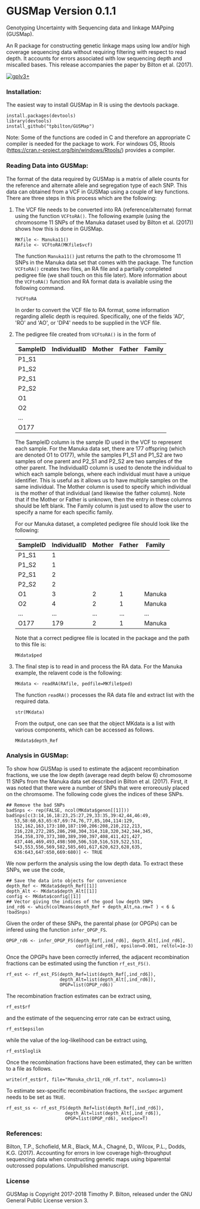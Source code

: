 # GUSMap Version 0.1.1

Genotyping Uncertainty with Sequencing data and linkage MAPping (GUSMap).

An R package for constructing genetic linkage maps using low and/or high coverage sequencing data without requiring filtering with respect to read depth. It accounts for errors associated with low sequencing depth and miscalled bases. This release accompanies the paper by Bilton et al. (2017).

[![gplv3+](https://img.shields.io/badge/license-GPLv3-blue.svg)](https://www.gnu.org/licenses/gpl.html)

### Installation:

The easiest way to install GUSMap in R is using the devtools package.

```
install.packages(devtools)
library(devtools)
install_github("tpbilton/GUSMap")
```

Note: Some of the functions are coded in C and therefore an appropriate C compiler is needed for the package to work. For windows OS, Rtools (https://cran.r-project.org/bin/windows/Rtools/) provides a compiler. 

### Reading Data into GUSMap:

The format of the data required by GUSMap is a matrix of allele counts for the reference and alternate allele and segregation type of each SNP. This data can obtained from a VCF in GUSMap using a couple of key functions. There are three steps in this process which are the following:

1. The VCF file needs to be converted into RA (reference/alternate) format using the function `VCFtoRA()`. The following example (using the chromosome 11 SNPs of the Manuka dataset used by Bilton et al. (2017)) shows how this is done in GUSMap.
 
   ```
   MKfile <- Manuka11()
   RAfile <- VCFtoRA(MKfile$vcf)
   ```

   The function `Manuka11()` just returns the path to the chromosome 11 SNPs in the Manuka data set that comes with the package. The function `VCFtoRA()` creates two files, an RA file and a partially completed pedigree file (we shall touch on this file later). More information about the `VCFtoRA()` function and RA format data is available using the following command.

   ```
   ?VCFtoRA
   ```

   In order to convert the VCF file to RA format, some information regarding allelic depth is required. Specifically, one of the fields 'AD', 'RO' and 'AO', or 'DP4' needs to be 
supplied in the VCF file.

2. The pedigree file created from `VCFtoRA()` is in the form of

   |SampleID |IndividualID | Mother | Father | Family |
   | ------- | ----------- | ------ | ------ | ------ |
   |P1_S1    |             |        |        |        |
   |P1_S2    |             |        |        |        |
   |P2_S1    |             |        |        |        |
   |P2_S2    |             |        |        |        | 
   |O1       |             |        |        |        |
   |O2       |             |        |        |        |
   | ...     |             |        |        |        |
   |O177     |             |        |        |        |

   The SampleID column is the sample ID used in the VCF to represent each sample. For the Manuka data set, there are 177 offspring (which are denoted O1 to O177), while the samples P1_S1 and P1_S2 are two samples of one parent and P2_S1 and P2_S2 are two samples of the other parent. The IndividualID column is used to denote the individual to which each sample belongs, where each individual must have a unique identifier. This is useful as it allows us to have multiple samples on the same individual. The Mother column is used to specify which individual is the mother of that individual (and likewise the father column). Note that if the Mother or Father is unknown, then the entry in these columns should be left blank. The Family column is just used to allow the user to specify a name for each specific family.

   For our Manuka dataset, a completed pedigree file should look like the following:

   |SampleID | IndividualID | Mother | Father | Family |
   | ------- | ------------ | ------ | ------ | ------ |
   |P1_S1    |  1           |        |        |        |
   |P1_S2    |  1           |        |        |        |
   |P2_S1    |  2           |        |        |        | 
   |P2_S2    |  2           |        |        |        |
   |O1       |  3           | 2      | 1      | Manuka | 
   |O2       |  4           | 2      | 1      | Manuka | 
   | ...     | ...          | ...    | ...    | ...    |
   |O177     | 179          | 2      | 1      | Manuka | 
   
   Note that a correct pedigree file is located in the package and the path to this file is:
   
   ```
   MKdata$ped
   ```

3. The final step is to read in and process the RA data. For the Manuka example, the relavent code is the following:

   ```
   MKdata <- readRA(RAfile, pedfile=MKfile$ped)
   ```

   The function `readRA()` processes the RA data file and extract list with the required data.

   ```
   str(MKdata)
   ```

   From the output, one can see that the object MKdata is a list with various components, which can be accessed as follows.

   ```
   MKdata$depth_Ref
   ```

### Analysis in GUSMap:

To show how GUSMap is used to estimate the adjacent recombination fractions, we use the low depth (average read depth below 6) chromosome 11 SNPs from the Manuka data set described in Bilton et al. (2017). First, it was noted that there were a number of SNPs that were erroreously placed on the chromsome. The following code gives the indices of these SNPs.
```
## Remove the bad SNPs
badSnps <- rep(FALSE, ncol(MKdata$genon[[1]])) 
badSnps[c(3:14,16,18:23,25:27,29,33:35,39:42,44,46:49, 
   53,58:60,63,65:67,69:74,76,77,85,104,114:129, 
   152,162,163,173:180,187:190,206:208,210,212,213, 
   216,228,272,285,286,298,304,314,318,320,342,344,345, 
   354,358,370,373,380,389,390,397,408,411,421,427, 
   437,446,469,493,498:500,506,510,516,519,522,531, 
   543,553,556,569,582,585,601,617,620,623,628,635, 
   636:643,647:650,669:680)] <- TRUE 
```
We now perform the analysis using the low depth data. To extract these SNPs, we use the code,
```
## Save the data into objects for convenience
depth_Ref <- MKdata$depth_Ref[[1]]
depth_Alt <- MKdata$depth_Alt[[1]]
config <- MKdata$config[[1]]
## Vector giving the indices of the good low depth SNPs
ind_rd6 <- which(colMeans(depth_Ref + depth_Alt,na.rm=T ) < 6 & !badSnps) 
```
Given the order of these SNPs, the parental phase (or OPGPs) can be infered using the function `infer_OPGP_FS`.
```
OPGP_rd6 <- infer_OPGP_FS(depth_Ref[,ind_rd6], depth_Alt[,ind_rd6], 
                          config[ind_rd6], epsilon=0.001, reltol=1e-3) 
```
Once the OPGPs have been correctly inferred, the adjacent recombination fractions can be estimated using the function `rf_est_FS()`.
```
rf_est <- rf_est_FS(depth_Ref=list(depth_Ref[,ind_rd6]), 
                    depth_Alt=list(depth_Alt[,ind_rd6]), 
                    OPGP=list(OPGP_rd6)) 
```
The recombination fraction estimates can be extract using,
```
rf_est$rf
```
and the estimate of the sequencing error rate can be extract using,
```
rf_est$epsilon
```
while the value of the log-likelihood can be extract using,
```
rf_est$loglik
```
Once the recombination fractions have been estimated, they can be written to a file as follows.
```
write(rf_est$rf, file="Manuka_chr11_rd6_rf.txt", ncolumns=1)
```
To estimate sex-specific recombination fractions, the `sexSpec` argument needs to be set as `TRUE`.
```
rf_est_ss <- rf_est_FS(depth_Ref=list(depth_Ref[,ind_rd6]), 
                      depth_Alt=list(depth_Alt[,ind_rd6]), 
                      OPGP=list(OPGP_rd6), sexSpec=T) 
```


### References:

Bilton, T.P., Schofield, M.R., Black, M.A., Chagn&#233;, D., Wilcox, P.L., Dodds, K.G. (2017). Accounting for errors in low coverage high-throughput sequencing data when constructing genetic maps using biparental outcrossed populations. Unpublished manuscript.

### License

GUSMap is Copyright 2017-2018 Timothy P. Bilton, released under the GNU General Public License version 3.

